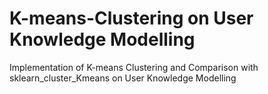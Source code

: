 # K-means-Clustering on User Knowledge Modelling
Implementation of K-means Clustering and Comparison with sklearn_cluster_Kmeans on User Knowledge Modelling
